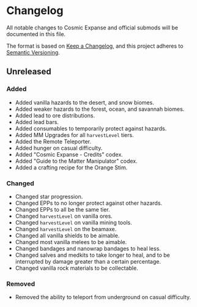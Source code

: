 # Changelog

All notable changes to Cosmic Expanse and official submods will be documented in this file.

The format is based on [Keep a Changelog](https://keepachangelog.com/en/1.1.0/),
and this project adheres to [Semantic Versioning](https://semver.org/spec/v2.0.0.html).

## Unreleased

### Added

- Added vanilla hazards to the desert, and snow biomes.
- Added weaker hazards to the forest, ocean, and savannah biomes.
- Added lead to ore distributions.
- Added lead bars.
- Added consumables to temporarily protect against hazards.
- Added MM Upgrades for all `harvestLevel` tiers.
- Added the Remote Teleporter.
- Added hunger on casual difficulty.
- Added "Cosmic Expanse - Credits" codex.
- Added "Guide to the Matter Manipulator" codex.
- Added a crafting recipe for the Orange Stim.

### Changed

- Changed star progression.
- Changed EPPs to no longer protect against other hazards.
- Changed EPPs to all be the same tier.
- Changed `harvestLevel` on vanilla ores.
- Changed `harvestLevel` on vanilla mining tools.
- Changed `harvestLevel` on the beamaxe.
- Changed all vanilla shields to be aimable.
- Changed most vanilla melees to be aimable.
- Changed bandages and nanowrap bandages to heal less.
- Changed salves and medkits to take longer to heal, and to be interrupted by damage greater than a certain percentage.
- Changed vanilla rock materials to be collectable.

### Removed

- Removed the ability to teleport from underground on casual difficulty.